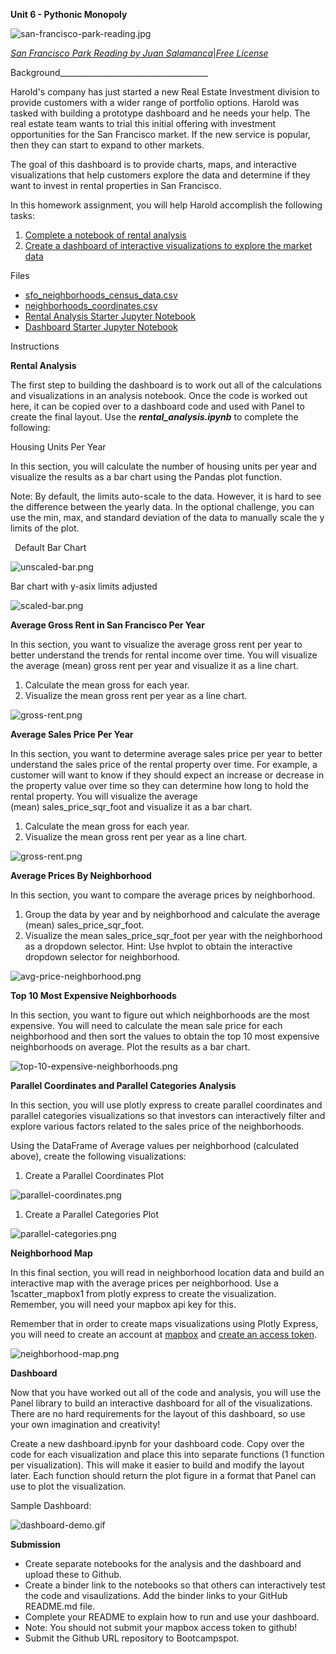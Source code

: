 ﻿**Unit 6 - Pythonic Monopoly**

![san-francisco-park-reading.jpg](Aspose.Words.17ea93fd-57db-431c-9411-273eb3aeb549.001.jpeg)

[*San Francisco Park Reading by Juan Salamanca*](https://www.pexels.com/photo/park-san-francisco-reading-61109/)|[*Free License*](https://www.pexels.com/photo-license/)

Background\_\_\_\_\_\_\_\_\_\_\_\_\_\_\_\_\_\_\_\_\_\_\_\_\_\_\_\_\_\_\_\_\_\_\_\_\_

Harold's company has just started a new Real Estate Investment division to provide customers with a wider range of portfolio options. Harold was tasked with building a prototype dashboard and he needs your help. The real estate team wants to trial this initial offering with investment opportunities for the San Francisco market. If the new service is popular, then they can start to expand to other markets.

The goal of this dashboard is to provide charts, maps, and interactive visualizations that help customers explore the data and determine if they want to invest in rental properties in San Francisco.

In this homework assignment, you will help Harold accomplish the following tasks:

1. [Complete a notebook of rental analysis](https://github.com/cboitz88/PyViz-Homework/blob/master/README.md#Rental-Analysis)
1. [Create a dashboard of interactive visualizations to explore the market data](https://github.com/cboitz88/PyViz-Homework/blob/master/README.md#Dashboard)

Files

- [sfo_neighborhoods_census_data.csv](https://github.com/cboitz88/PyViz-Homework/blob/master/Data/sfo_neighborhoods_census_data.csv)
- [neighborhoods_coordinates.csv](https://github.com/cboitz88/PyViz-Homework/blob/master/Data/neighborhoods_coordinates.csv)
- [Rental Analysis Starter Jupyter Notebook](https://github.com/cboitz88/PyViz-Homework/blob/master/rental_analysis.ipynb)
- [Dashboard Starter Jupyter Notebook](https://github.com/cboitz88/PyViz-Homework/blob/master/dashboard.ipynb)

Instructions

**Rental Analysis**

The first step to building the dashboard is to work out all of the calculations and visualizations in an analysis notebook. Once the code is worked out here, it can be copied over to a dashboard code and used with Panel to create the final layout. Use the ***rental\_analysis.ipynb*** to complete the following:

Housing Units Per Year

In this section, you will calculate the number of housing units per year and visualize the results as a bar chart using the Pandas plot function.

Note: By default, the limits auto-scale to the data. However, it is hard to see the difference between the yearly data. In the optional challenge, you can use the min, max, and standard deviation of the data to manually scale the y limits of the plot.

` `Default Bar Chart  

![unscaled-bar.png](Aspose.Words.17ea93fd-57db-431c-9411-273eb3aeb549.002.png)

Bar chart with y-asix limits adjusted

![scaled-bar.png](Aspose.Words.17ea93fd-57db-431c-9411-273eb3aeb549.003.png)

**Average Gross Rent in San Francisco Per Year**

In this section, you want to visualize the average gross rent per year to better understand the trends for rental income over time. You will visualize the average (mean) gross rent per year and visualize it as a line chart.

1. Calculate the mean gross for each year.
1. Visualize the mean gross rent per year as a line chart.

![gross-rent.png](Aspose.Words.17ea93fd-57db-431c-9411-273eb3aeb549.004.png)

**Average Sales Price Per Year**

In this section, you want to determine average sales price per year to better understand the sales price of the rental property over time. For example, a customer will want to know if they should expect an increase or decrease in the property value over time so they can determine how long to hold the rental property. You will visualize the average (mean) sales\_price\_sqr\_foot and visualize it as a bar chart.

1. Calculate the mean gross for each year.
1. Visualize the mean gross rent per year as a line chart.

![gross-rent.png](Aspose.Words.17ea93fd-57db-431c-9411-273eb3aeb549.005.png)

**Average Prices By Neighborhood**

In this section, you want to compare the average prices by neighborhood.

1. Group the data by year and by neighborhood and calculate the average (mean) sales\_price\_sqr\_foot.
1. Visualize the mean sales\_price\_sqr\_foot per year with the neighborhood as a dropdown selector. Hint: Use hvplot to obtain the interactive dropdown selector for neighborhood.

![avg-price-neighborhood.png](Aspose.Words.17ea93fd-57db-431c-9411-273eb3aeb549.006.png)

**Top 10 Most Expensive Neighborhoods**

In this section, you want to figure out which neighborhoods are the most expensive. You will need to calculate the mean sale price for each neighborhood and then sort the values to obtain the top 10 most expensive neighborhoods on average. Plot the results as a bar chart.

![top-10-expensive-neighborhoods.png](Aspose.Words.17ea93fd-57db-431c-9411-273eb3aeb549.007.png)

**Parallel Coordinates and Parallel Categories Analysis**

In this section, you will use plotly express to create parallel coordinates and parallel categories visualizations so that investors can interactively filter and explore various factors related to the sales price of the neighborhoods.

Using the DataFrame of Average values per neighborhood (calculated above), create the following visualizations:

1. Create a Parallel Coordinates Plot

![parallel-coordinates.png](Aspose.Words.17ea93fd-57db-431c-9411-273eb3aeb549.008.png)

1. Create a Parallel Categories Plot

![parallel-categories.png](Aspose.Words.17ea93fd-57db-431c-9411-273eb3aeb549.009.png)

**Neighborhood Map**

In this final section, you will read in neighborhood location data and build an interactive map with the average prices per neighborhood. Use a 1scatter\_mapbox1 from plotly express to create the visualization. Remember, you will need your mapbox api key for this.

Remember that in order to create maps visualizations using Plotly Express, you will need to create an account at [mapbox](https://www.mapbox.com/) and [create an access token](https://docs.mapbox.com/help/how-mapbox-works/access-tokens/#creating-and-managing-access-tokens).

![neighborhood-map.png](Aspose.Words.17ea93fd-57db-431c-9411-273eb3aeb549.010.png)

**Dashboard**

Now that you have worked out all of the code and analysis, you will use the Panel library to build an interactive dashboard for all of the visualizations. There are no hard requirements for the layout of this dashboard, so use your own imagination and creativity!

Create a new dashboard.ipynb for your dashboard code. Copy over the code for each visualization and place this into separate functions (1 function per visualization). This will make it easier to build and modify the layout later. Each function should return the plot figure in a format that Panel can use to plot the visualization.

Sample Dashboard:

![dashboard-demo.gif](Aspose.Words.17ea93fd-57db-431c-9411-273eb3aeb549.011.png)

**Submission**

- Create separate notebooks for the analysis and the dashboard and upload these to Github.
- Create a binder link to the notebooks so that others can interactively test the code and visaulizations. Add the binder links to your GitHub README.md file.
- Complete your README to explain how to run and use your dashboard.
- Note: You should not submit your mapbox access token to github!
- Submit the Github URL repository to Bootcampspot.

